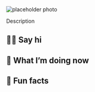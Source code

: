 ---
---

<img id="portrait" src="assets/me.jpg" alt="placeholder photo">

Description

## 👋🏻 Say hi

## 📍 What I’m doing now

## 📠 Fun facts
